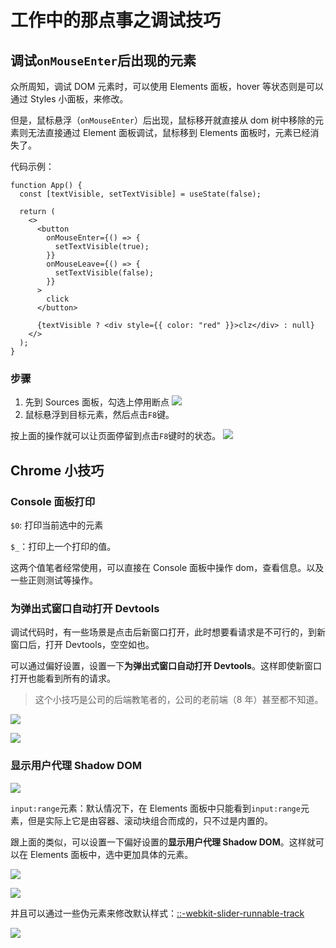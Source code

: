 # 工作中的那点事之调试技巧

## 调试`onMouseEnter`后出现的元素

众所周知，调试 DOM 元素时，可以使用 Elements 面板，hover 等状态则是可以通过 Styles 小面板，来修改。

但是，鼠标悬浮（`onMouseEnter`）后出现，鼠标移开就直接从 dom 树中移除的元素则无法直接通过 Element 面板调试，鼠标移到 Elements 面板时，元素已经消失了。

代码示例：

```tsx
function App() {
  const [textVisible, setTextVisible] = useState(false);

  return (
    <>
      <button
        onMouseEnter={() => {
          setTextVisible(true);
        }}
        onMouseLeave={() => {
          setTextVisible(false);
        }}
      >
        click
      </button>

      {textVisible ? <div style={{ color: "red" }}>clz</div> : null}
    </>
  );
}
```

### 步骤

1. 先到 Sources 面板，勾选上停用断点
   ![](https://www.clzczh.top/CLZ_img/images/20250310220623.png)
2. 鼠标悬浮到目标元素，然后点击`F8`键。

按上面的操作就可以让页面停留到点击`F8`键时的状态。
![](https://www.clzczh.top/CLZ_img/images/20250310221252.png)

## Chrome 小技巧

### Console 面板打印

`$0`: 打印当前选中的元素

`$_`：打印上一个打印的值。

这两个值笔者经常使用，可以直接在 Console 面板中操作 dom，查看信息。以及一些正则测试等操作。

### 为弹出式窗口自动打开 Devtools

调试代码时，有一些场景是点击后新窗口打开，此时想要看请求是不可行的，到新窗口后，打开 Devtools，空空如也。

可以通过偏好设置，设置一下**为弹出式窗口自动打开 Devtools**。这样即使新窗口打开也能看到所有的请求。

> 这个小技巧是公司的后端教笔者的，公司的老前端（8 年）甚至都不知道。

![](https://www.clzczh.top/CLZ_img/images/20250310222237.png)

![](https://www.clzczh.top/CLZ_img/images/20250310222317.png)

### 显示用户代理 Shadow DOM

![](https://www.clzczh.top/CLZ_img/images/20250310222810.png)

`input:range`元素：默认情况下，在 Elements 面板中只能看到`input:range`元素，但是实际上它是由容器、滚动块组合而成的，只不过是内置的。

跟上面的类似，可以设置一下偏好设置的**显示用户代理 Shadow DOM**。这样就可以在 Elements 面板中，选中更加具体的元素。

![](https://www.clzczh.top/CLZ_img/images/20250310223525.png)

![](https://www.clzczh.top/CLZ_img/images/20250310223634.png)

并且可以通过一些伪元素来修改默认样式：[::-webkit-slider-runnable-track](https://developer.mozilla.org/zh-CN/docs/Web/CSS/::-webkit-slider-runnable-track)

![](https://www.clzczh.top/CLZ_img/images/20250310223911.png)
